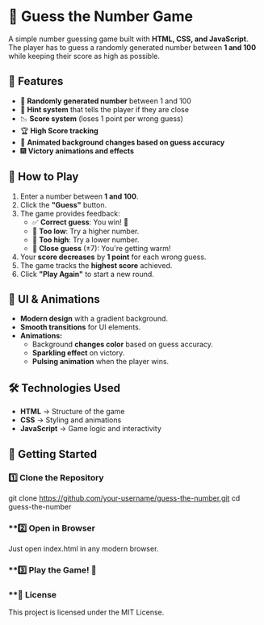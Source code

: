 # 🔢 Guess the Number Game

A simple number guessing game built with **HTML, CSS, and JavaScript**. The player has to guess a randomly generated number between **1 and 100** while keeping their score as high as possible.

## 🚀 Features
- 🔢 **Randomly generated number** between 1 and 100
- 🎯 **Hint system** that tells the player if they are close
- 📉 **Score system** (loses 1 point per wrong guess)
- 🏆 **High Score tracking**
- 🌈 **Animated background changes based on guess accuracy**
- 🎆 **Victory animations and effects**

## 📜 How to Play
1. Enter a number between **1 and 100**.
2. Click the **"Guess"** button.
3. The game provides feedback:
   - ✅ **Correct guess**: You win! 🎉
   - 🔼 **Too low**: Try a higher number.
   - 🔽 **Too high**: Try a lower number.
   - 🌟 **Close guess** (±7): You're getting warm!
4. Your **score decreases** by **1 point** for each wrong guess.
5. The game tracks the **highest score** achieved.
6. Click **"Play Again"** to start a new round.

## 🎨 UI & Animations
- **Modern design** with a gradient background.
- **Smooth transitions** for UI elements.
- **Animations:**
  - Background **changes color** based on guess accuracy.
  - **Sparkling effect** on victory.
  - **Pulsing animation** when the player wins.

## 🛠️ Technologies Used
- **HTML** → Structure of the game
- **CSS** → Styling and animations
- **JavaScript** → Game logic and interactivity


## 🚀 Getting Started

### **1️⃣ Clone the Repository**

git clone https://github.com/your-username/guess-the-number.git
cd guess-the-number
### **2️⃣ Open in Browser
Just open index.html in any modern browser.

### **3️⃣ Play the Game! 🔢

### **📜 License
This project is licensed under the MIT License.